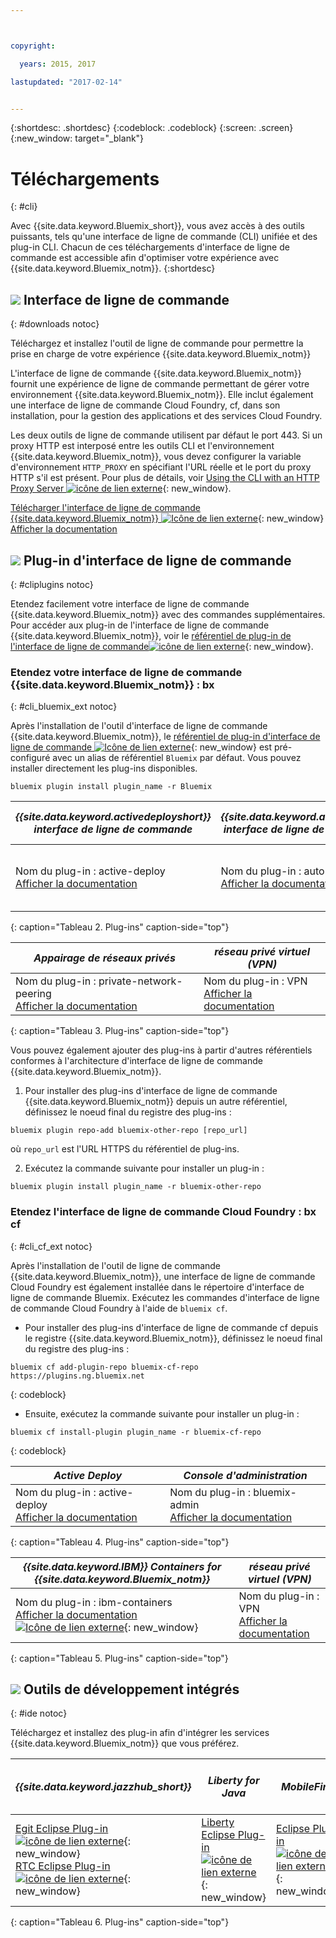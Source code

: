 ```yaml
---



copyright:

  years: 2015, 2017

lastupdated: "2017-02-14"


---
```


{:shortdesc: .shortdesc}
{:codeblock: .codeblock}
{:screen: .screen}
{:new_window: target="_blank"}

# Téléchargements
{: #cli}

Avec {{site.data.keyword.Bluemix_short}}, vous avez accès à des outils puissants, tels qu'une interface de ligne de commande (CLI) unifiée et des plug-in CLI. Chacun de ces téléchargements d'interface de ligne de commande est accessible afin d'optimiser votre expérience avec {{site.data.keyword.Bluemix_notm}}.
{:shortdesc}

## ![](./images/CLI.svg) Interface de ligne de commande
{: #downloads notoc}

Téléchargez et installez l'outil de ligne de commande pour permettre la prise en charge de votre expérience {{site.data.keyword.Bluemix_notm}}

L'interface de ligne de commande {{site.data.keyword.Bluemix_notm}} fournit une expérience de ligne de commande permettant de gérer votre environnement {{site.data.keyword.Bluemix_notm}}. Elle inclut également une interface de ligne de commande Cloud Foundry, cf, dans son installation, pour la gestion des applications et des services Cloud Foundry.  

Les deux outils de ligne de commande utilisent par défaut le port 443. Si un proxy HTTP est interposé entre les outils CLI et l'environnement {{site.data.keyword.Bluemix_notm}}, vous devez configurer la variable d'environnement `HTTP_PROXY` en spécifiant l'URL réelle et le port du proxy HTTP s'il est présent. Pour plus de détails, voir [Using the CLI with an HTTP Proxy Server ![icône de lien externe](../icons/launch-glyph.svg)](http://docs.cloudfoundry.org/cf-cli/http-proxy.html){: new_window}.

[Télécharger l'interface de ligne de commande {{site.data.keyword.Bluemix_notm}} ![Icône de lien externe](../icons/launch-glyph.svg)](http://clis.ng.bluemix.net/){: new_window} <br> 
[Afficher la documentation](/docs/cli/reference/bluemix_cli/index.html)

## ![](./images/CLI_Plugin.svg) Plug-in d'interface de ligne de commande
{: #cliplugins notoc}

Etendez facilement votre interface de ligne de commande {{site.data.keyword.Bluemix_notm}} avec des commandes supplémentaires. Pour accéder aux plug-in de l'interface de ligne de commande {{site.data.keyword.Bluemix_notm}}, voir le [référentiel de plug-in de l'interface de ligne de commande![icône de lien externe](../icons/launch-glyph.svg)](https://plugins.ng.bluemix.net/){: new_window}.

### Etendez votre interface de ligne de commande {{site.data.keyword.Bluemix_notm}} : bx
{: #cli_bluemix_ext notoc}


Après l'installation de l'outil d'interface de ligne de commande {{site.data.keyword.Bluemix_notm}}, le [référentiel de plug-in d'interface de ligne de commande ![Icône de lien externe](../icons/launch-glyph.svg)](https://plugins.ng.bluemix.net/){: new_window} est pré-configuré avec un alias de référentiel `Bluemix` par défaut. Vous pouvez installer directement les plug-ins disponibles.

```
bluemix plugin install plugin_name -r Bluemix
```

| *{{site.data.keyword.activedeployshort}} interface de ligne de commande* | *{{site.data.keyword.autoscaling}} interface de ligne de commande* | *Service IBM Bluemix Container*  |
|-----|-----|-----|
| Nom du plug-in : active-deploy <br> [Afficher la documentation](/docs/services/ActiveDeploy/cli.html#cli) | Nom du plug-in : auto-scaling <br> [Afficher la documentation](/docs/cli/plugins/auto-scaling/index.html) | Nom du plug-in : container-service  <br> [Afficher la documentation](/docs/containers/cs_cli_devtools.html) |
{: caption="Tableau 2. Plug-ins" caption-side="top"}

|  *Appairage de réseaux privés* | *réseau privé virtuel (VPN)*  |
|-----|-----|
| Nom du plug-in : private-network-peering  <br> [Afficher la documentation](/docs/cli/plugins/pnp/index.html) | Nom du plug-in : VPN  <br> [Afficher la documentation](/docs/cli/plugins/bx_vpn/index.html) |
{: caption="Tableau 3. Plug-ins" caption-side="top"}

Vous pouvez également ajouter des plug-ins à partir d'autres référentiels conformes à l'architecture d'interface de ligne de commande {{site.data.keyword.Bluemix_notm}}.  
1. Pour installer des plug-ins d'interface de ligne de commande {{site.data.keyword.Bluemix_notm}} depuis un autre référentiel, définissez le noeud
final du registre des plug-ins : 
```
bluemix plugin repo-add bluemix-other-repo [repo_url]
```
où `repo_url` est l'URL HTTPS du référentiel de plug-ins.

2. Exécutez la commande suivante pour installer un plug-in :
```
bluemix plugin install plugin_name -r bluemix-other-repo
```


### Etendez l'interface de ligne de commande Cloud Foundry : bx cf
{: #cli_cf_ext notoc}

Après l'installation de l'outil de ligne de commande {{site.data.keyword.Bluemix_notm}}, une interface de ligne de commande Cloud Foundry est également installée dans le répertoire d'interface de ligne de commande Bluemix. Exécutez les commandes d'interface de ligne de commande Cloud Foundry à l'aide de `bluemix cf`.

* Pour installer des plug-ins d'interface de ligne de commande cf depuis le registre {{site.data.keyword.Bluemix_notm}}, définissez le noeud
final du registre des
plug-ins :

```
bluemix cf add-plugin-repo bluemix-cf-repo https://plugins.ng.bluemix.net
```
{: codeblock}

* Ensuite, exécutez la commande suivante pour installer un plug-in :

```
bluemix cf install-plugin plugin_name -r bluemix-cf-repo
```
{: codeblock}

| *Active Deploy* | *Console d'administration* |
|-----------------|-----------------|
| Nom du plug-in : active-deploy <br>  [Afficher la documentation](/docs/services/ActiveDeploy/cli.html#cli) |  Nom du plug-in : bluemix-admin <br> [Afficher la documentation](/docs/cli/plugins/bluemix_admin/index.html) |
{: caption="Tableau 4. Plug-ins" caption-side="top"}

| *{{site.data.keyword.IBM}} Containers for {{site.data.keyword.Bluemix_notm}}* | *réseau privé virtuel (VPN)* |
|-----------------|-----------------|
| Nom du plug-in : ibm-containers <br> [Afficher la documentation ![Icône de lien externe](../icons/launch-glyph.svg)](https://www.{DomainName}/docs/containers/container_cli_cfic.html#container_cli_cfic){: new_window} | Nom du plug-in : VPN <br> [Afficher la documentation](/docs/cli/plugins/vpn/index.html) |
{: caption="Tableau 5. Plug-ins" caption-side="top"}

## ![](./images/Integrated_Dev_Tools.svg) Outils de développement intégrés
{: #ide notoc}

Téléchargez et installez des plug-in afin d'intégrer les services {{site.data.keyword.Bluemix_notm}} que
vous préférez.

| *{{site.data.keyword.jazzhub_short}}* | *Liberty for Java* | *MobileFirst* | *{{site.data.keyword.rules_short}}* | *API Connect* | *Eclipse Tools for Bluemix* |
|-------------|----------|----------|----------|----------|----------|
| [Egit Eclipse Plug-in ![icône de lien externe](../icons/launch-glyph.svg)](https://hub.jazz.net/docs/reference/gitclient/#eclipse_using_egit){: new_window}  <br> [RTC Eclipse Plug-in ![icône de lien externe](../icons/launch-glyph.svg)](https://hub.jazz.net/docs/reference/gitclient/#eclipse_using_rtc){: new_window} | [Liberty Eclipse Plug-in ![icône de lien externe](../icons/launch-glyph.svg)](https://developer.ibm.com/wasdev/downloads/liberty-profile-using-eclipse/){: new_window} | [Eclipse Plug-in ![icône de lien externe](../icons/launch-glyph.svg)](https://marketplace.eclipse.org/content/ibm-mobilefirst-platform-studio){: new_window} | [Plug-in Rules Designer Eclipse](../services/rules/index.html#rulov002) | [Developer Toolkit ![Icône de lien externe](../icons/launch-glyph.svg)](https://nextstage.torolab.ibm.com/apimanagement/getting-started/ ){: new_window} | [Plug-in Bluemix Eclipse](/docs/manageapps/eclipsetools/eclipsetools.html) |
{: caption="Tableau 6. Plug-ins" caption-side="top"}
